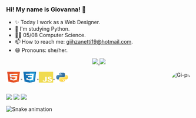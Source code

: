 ### Hi! My name is Giovanna! 👋

- ✨ Today I work as a Web Designer.
- 🌱 I'm studying Python.
- 👩‍💻 05/08 Computer Science.
- 📫 How to reach me: giihzanetti19@hotmail.com.
- 😄 Pronouns: she/her.
 

<div align="center">
  <a href="https://github.com/GiihZanetti17">
  <img height="180em" src="https://github-readme-stats.vercel.app/api?username=Mantovaniz&show_icons=true&theme=radical&include_all_commits=true&count_private=true"/>
  <img height="180em" src="https://github-readme-stats.vercel.app/api/top-langs/?username=Mantovaniz&layout=compact&langs_count=7&theme=radical"/>
</div>
<div style="display: inline_block"><br>
  <img align="center" alt="HTML" height="30" width="40" src="https://raw.githubusercontent.com/devicons/devicon/master/icons/html5/html5-original.svg">
  <img align="center" alt="CSS" height="30" width="40" src="https://raw.githubusercontent.com/devicons/devicon/master/icons/css3/css3-original.svg">
  <img align="center" alt="Js" height="30" width="40" src="https://raw.githubusercontent.com/devicons/devicon/master/icons/javascript/javascript-plain.svg">
  <img align="center" alt="Python" height="30" width="40" src="https://raw.githubusercontent.com/devicons/devicon/master/icons/python/python-original.svg">
  <img align="right" alt="Gi-pic" height="160" style="border-radius:60px;" src="https://blogger.googleusercontent.com/img/a/AVvXsEh4JkPmt4oiInM30OeroIi_QTy29oqknQ1dOCQTx9IMTBb8-bqRL5QzlFBhDNKEbjM-W0m_Z-g94J-pJiGjLymEhu66whMxZdujTSAEQx4GuFuVxq8EhV60BOUF4fjTjvTuBmh0R3K8ThPf0Q8vOyHsLAteQMPfUcfv1sEdwcP_8LEXfWUwbQfwCs_C=s1200">
</div>
 
 
   ##
 
<div> 
  <a href="https://www.instagram.com/giih_zanetti19/" target="_blank"><img src="https://img.shields.io/badge/-Instagram-%23E4405F?style=for-the-badge&logo=instagram&logoColor=white" target="_blank"></a> 
 	<!-- <a href="" target="_blank"><img src="https://img.shields.io/badge/Twitch-9146FF?style=for-the-badge&logo=twitch&logoColor=white" target="_blank"></a> -->
 <!--<a href="https://discord.gg/wagxzStdcR" target="_blank"><img src="https://img.shields.io/badge/Discord-7289DA?style=for-the-badge&logo=discord&logoColor=white" target="_blank"></a> -->
  <a href = "mailto:giihzanetti19@hotmail.com"><img src="https://img.shields.io/badge/-Gmail-%23333?style=for-the-badge&logo=gmail&logoColor=white" target="_blank"></a>
  <a href="https://www.linkedin.com/in/giovanna-zanetti-borges/" target="_blank"><img src="https://img.shields.io/badge/-LinkedIn-%230077B5?style=for-the-badge&logo=linkedin&logoColor=white" target="_blank"></a> 
 
   ![Snake animation](https://github.com/GiihZanetti17/GiihZanetti17/blob/output/github-contribution-grid-snake.svg)
 
 
</div>

